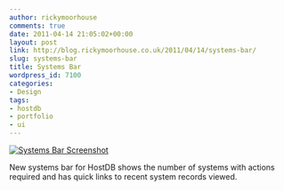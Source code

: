 ```yaml
---
author: rickymoorhouse
comments: true
date: 2011-04-14 21:05:02+00:00
layout: post
link: http://blog.rickymoorhouse.co.uk/2011/04/14/systems-bar/
slug: systems-bar
title: Systems Bar
wordpress_id: 7100
categories:
- Design
tags:
- hostdb
- portfolio
- ui
---
```


[![Systems Bar Screenshot](http://samespirit.net/ricky/files/2011/04/systems-bar3-500x184.png)](http://rickymoorhouse.files.wordpress.com/2011/04/systems-bar3.png)

[](http://samespirit.net/ricky/2011/04/14/systems-bar/systems-bar3/)New systems bar for HostDB shows the number of systems with actions required and has quick links to recent system records viewed.
